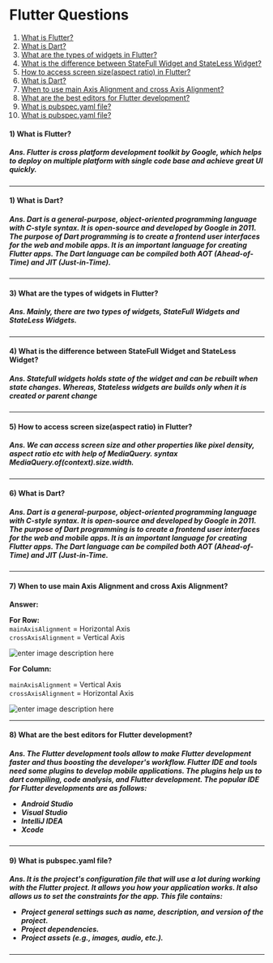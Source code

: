 <h1>Flutter Questions</h1>
<!--
<h4 id="">4) </h4>
<h5>Ans. </h5>
<hr>
-->
<ol>
<a href="#1"><li>What is Flutter?</li></a>
 <a href="#2"><li>What is Dart?</li></a>
<a href="#3"><li> What are the types of widgets in Flutter?</li></a>
<a href="#4"><li>What is the difference between StateFull Widget and StateLess Widget?</li></a>
<a href="#5"><li>How to access screen size(aspect ratio) in Flutter?</li></a>
<a href="#6"><li>What is Dart?</li></a>
 <a href="#7"><li>When to use main Axis Alignment and cross Axis Alignment?</li></a>
 <a href="#8"><li>What are the best editors for Flutter development?</li></a>
 <a href="#9"><li>What is pubspec.yaml file?</li></a>
 <a href="#10"><li>What is pubspec.yaml file?</li></a>
</ol>

<!--Question And Answer Start-->
<h4 id="1">1) What is Flutter? </h4>
<h5>Ans. Flutter is cross platform development toolkit by Google, which helps to deploy on multiple platform with single code base and achieve great UI quickly.</h5>
<hr>
<h4 id="2">1) What is Dart? </h4>
<h5>Ans. Dart is a general-purpose, object-oriented programming language with C-style syntax. It is open-source and developed by Google in 2011. The purpose of Dart programming is to create a frontend user interfaces for the web and mobile apps. It is an important language for creating Flutter apps. The Dart language can be compiled both AOT (Ahead-of-Time) and JIT (Just-in-Time).</h5>
<hr>
<h4 id="3">3) What are the types of widgets in Flutter? </h4>
<h5>Ans. Mainly, there are two types of widgets, StateFull Widgets and StateLess Widgets.</h5>
<hr>
<h4 id="4">4)  What is the difference between StateFull Widget and StateLess Widget?</h4>
<h5>Ans. Statefull widgets holds state of the widget and can be rebuilt when state changes. Whereas, Stateless widgets are builds only when it is created or parent change</h5>
<hr>

<h4 id="5">5) How to access screen size(aspect ratio) in Flutter?</h4>
<h5>Ans. We can access screen size and other properties like pixel density, aspect ratio etc with help of MediaQuery. syntax MediaQuery.of(context).size.width.</h5>
<hr>
<h4 id="6">6) What is Dart?</h4>
<h5>Ans. Dart is a general-purpose, object-oriented programming language with C-style syntax. It is open-source and developed by Google in 2011. The purpose of Dart programming is to create a frontend user interfaces for the web and mobile apps. It is an important language for creating Flutter apps. The Dart language can be compiled both AOT (Ahead-of-Time) and JIT (Just-in-Time.</h5>
<hr>
<h4 id="7">7) When to use main Axis Alignment and cross Axis Alignment?</h4>
<p dir="auto"><strong>Answer:</strong></p>
<p dir="auto"><strong>For Row:</strong><br>
<code>mainAxisAlignment</code> = Horizontal Axis<br>
<code>crossAxisAlignment</code> = Vertical Axis</p>
<p dir="auto"><img src="https://camo.githubusercontent.com/113d25fccbd440f005a911122be73937f6fdee5e1997c8bde01e602dc7348203/68747470733a2f2f692e737461636b2e696d6775722e636f6d2f61797048722e706e67" alt="enter image description here" data-canonical-src="https://i.stack.imgur.com/aypHr.png" style="max-width: 100%;"></p>
<p dir="auto"><strong>For Column:</strong></p>
<p dir="auto"><code>mainAxisAlignment</code> = Vertical Axis<br>
<code>crossAxisAlignment</code> = Horizontal Axis</p>
<p dir="auto"><img src="https://camo.githubusercontent.com/670c09b227165fd3a83a56863f44d1a3bff5e4b25e7d26a7e9cee628472c22d7/68747470733a2f2f692e737461636b2e696d6775722e636f6d2f65736557462e706e67" alt="enter image description here" data-canonical-src="https://i.stack.imgur.com/eseWF.png" style="max-width: 100%;"></p>
<hr>
<h4 id="8">8) What are the best editors for Flutter development?</h4>
<h5>Ans. The Flutter development tools allow to make Flutter development faster and thus boosting the developer's workflow. Flutter IDE and tools need some plugins to develop mobile applications. The plugins help us to dart compiling, code analysis, and Flutter development. The popular IDE for Flutter developments are as follows:
<ul>
<li>Android Studio</li>
<li>Visual Studio</li>
<li>IntelliJ IDEA</li>
<li>Xcode</li></ul></h5>
<hr>
<h4 id="9">9) What is pubspec.yaml file?</h4>
<h5>Ans. It is the project's configuration file that will use a lot during working with the Flutter project. It allows you how your application works. It also allows us to set the constraints for the app. This file contains:<br/>
<ul>
<li>Project general settings such as name, description, and version of the project.</li>
<li>Project dependencies.</li>
<li>Project assets (e.g., images, audio, etc.).</li>
</ul>
</h5>
<hr>
